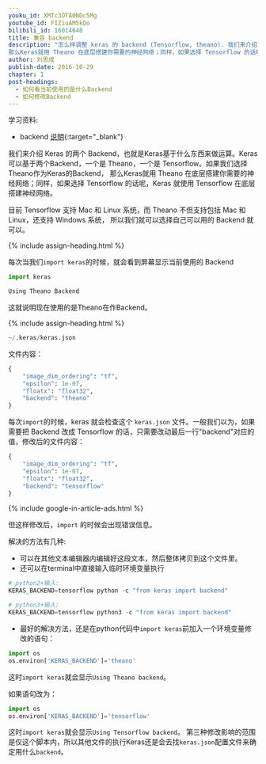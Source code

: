 ```yaml
---
youku_id: XMTc3OTA0NDc5Mg
youtube_id: FIZiuAM5kQo
bilibili_id: 16014640
title: 兼容 backend
description: "怎么样调整 keras 的 backend (Tensorflow, theano). 我们来介绍 Keras 的两个 Backend，也就是Keras基于什么东西来做运算。Keras 可以基于两个Backend，一个是 Theano，一个是 Tensorflow。如果我们选择Theano作为Keras的Backend，
那么Keras就用 Theano 在底层搭建你需要的神经网络；同样，如果选择 Tensorflow 的话呢，Keras 就使用 Tensorflow 在底层搭建神经网络。"
author: 刘思成
publish-date: 2016-10-29
chapter: 1
post-headings:
  - 如何看当前使用的是什么Backend
  - 如何修改Backend
---
```



学习资料:
  * backend [说明](https://github.com/MorvanZhou/tutorials/blob/master/kerasTUT/3-backend.py){:target="_blank"}

我们来介绍 Keras 的两个 Backend，也就是Keras基于什么东西来做运算。Keras 可以基于两个Backend，一个是 Theano，一个是 Tensorflow。如果我们选择Theano作为Keras的Backend，
那么Keras就用 Theano 在底层搭建你需要的神经网络；同样，如果选择 Tensorflow 的话呢，Keras 就使用 Tensorflow 在底层搭建神经网络。

目前 Tensorflow 支持 Mac 和 Linux 系统，而 Theano 不但支持包括 Mac 和 Linux，还支持 Windows 系统，
所以我们就可以选择自己可以用的 Backend 就可以。

{% include assign-heading.html %}

每次当我们`import keras`的时候，就会看到屏幕显示当前使用的 Backend

```python
import keras
```

```python
Using Theano Backend
```

这就说明现在使用的是Theano在作Backend。

{% include assign-heading.html %}

```python
~/.keras/keras.json
```

文件内容：

```python
{
	"image_dim_ordering": "tf",
	"epsilon": 1e-07,
	"floatx": "float32",
	"backend": "theano"
}
```

每次`import`的时候，keras 就会检查这个 `keras.json` 文件。一般我们以为，如果需要把 Backend 改成 Tensorflow 的话，只需要改动最后一行"backend"对应的值，修改后的文件内容：

```python
{
	"image_dim_ordering": "tf",
	"epsilon": 1e-07,
	"floatx": "float32",
	"backend": "tensorflow"
}
```


{% include google-in-article-ads.html %}

但这样修改后，`import` 的时候会出现错误信息。

解决的方法有几种:

* 可以在其他文本编辑器内编辑好这段文本，然后整体拷贝到这个文件里。
* 还可以在terminal中直接输入临时环境变量执行

```python
# python2+输入:
KERAS_BACKEND=tensorflow python -c "from keras import backend"
```

```python
# python3+输入:
KERAS_BACKEND=tensorflow python3 -c "from keras import backend"
```

* 最好的解决方法，还是在python代码中`import keras`前加入一个环境变量修改的语句：

```python
import os
os.environ['KERAS_BACKEND']='theano'
```

这时`import keras`就会显示`Using Theano backend`。

如果语句改为：

```python
import os
os.environ['KERAS_BACKEND']='tensorflow'
```

这时`import keras`就会显示`Using Tensorflow backend`。
第三种修改影响的范围是仅这个脚本内，所以其他文件的执行Keras还是会去找`keras.json`配置文件来确定用什么`backend`。
